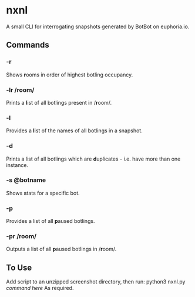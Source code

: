 # nxnl
A small CLI for interrogating snapshots generated by BotBot on euphoria.io.

## Commands

### -r
Shows **r**ooms in order of highest botling occupancy.

### -lr /room/
Prints a **l**ist of all botlings present in /**r**oom/.

### -l
Provides a **l**ist of the names of all botlings in a snapshot.

### -d
Prints a list of all botlings which are **d**uplicates - i.e. have more than one instance.

### -s @botname
Shows **s**tats for a specific bot.

### -p
Provides a list of all **p**aused botlings.

### -pr /room/
Outputs a list of all **p**aused botlings in /**r**oom/.

## To Use
Add script to an unzipped screenshot directory, then run:
python3 nxnl.py *command here*
As required.
